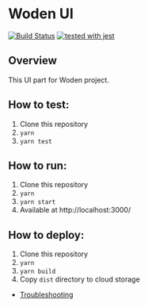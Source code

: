 # Woden UI

[![Build Status](https://travis-ci.com/482solutions/woden-ui.svg?token=4rsqzqXw7ZTfg4fDzTv7&branch=master)](https://travis-ci.com/482solutions/woden-ui)
[![tested with jest](https://img.shields.io/badge/tested_with-jest-99424f.svg)](https://github.com/facebook/jest)

## Overview
This UI part for Woden project.

## How to test:
1. Clone this repository
2. `yarn`
3. `yarn test`

## How to run:
1. Clone this repository
2. `yarn`
3. `yarn start`
4. Available at http://localhost:3000/

## How to deploy:
1. Clone this repository
2. `yarn`
3. `yarn build`
4. Copy `dist` directory to cloud storage 

- [Troubleshooting](TROUBLESHOOT.md)